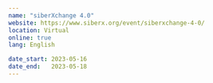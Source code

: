 ```yaml
---
name: "siberXchange 4.0"
website: https://www.siberx.org/event/siberxchange-4-0/
location: Virtual
online: true
lang: English

date_start: 2023-05-16
date_end:   2023-05-18
---
```

